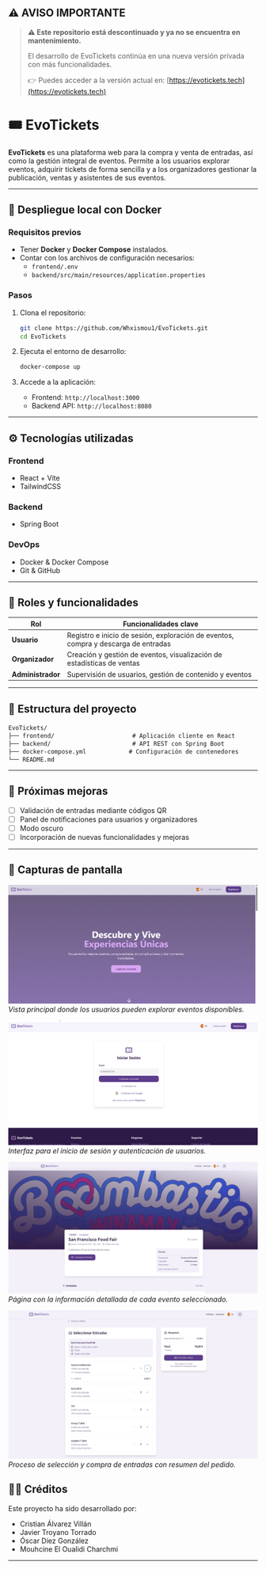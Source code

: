 ## ⚠️ AVISO IMPORTANTE

> **⚠️ Este repositorio está descontinuado y ya no se encuentra en mantenimiento.**
>
> El desarrollo de EvoTickets continúa en una nueva versión privada con más funcionalidades.
>
> 👉 Puedes acceder a la versión actual en: [https://evotickets.tech](https://evotickets.tech)


# 🎟️ EvoTickets
**EvoTickets** es una plataforma web para la compra y venta de entradas, así como la gestión integral de eventos. Permite a los usuarios explorar eventos, adquirir tickets de forma sencilla y a los organizadores gestionar la publicación, ventas y asistentes de sus eventos.

---

## 🚀 Despliegue local con Docker

### Requisitos previos

- Tener **Docker** y **Docker Compose** instalados.
- Contar con los archivos de configuración necesarios:
  - `frontend/.env`
  - `backend/src/main/resources/application.properties`

### Pasos

1. Clona el repositorio:

   ```bash
   git clone https://github.com/Whxismou1/EvoTickets.git
   cd EvoTickets
   ```

2. Ejecuta el entorno de desarrollo:

   ```bash
   docker-compose up
   ```

3. Accede a la aplicación:
   - Frontend: `http://localhost:3000`
   - Backend API: `http://localhost:8080`

---

## ⚙️ Tecnologías utilizadas

### Frontend

- React + Vite
- TailwindCSS

### Backend

- Spring Boot

### DevOps

- Docker & Docker Compose
- Git & GitHub

---

## 👥 Roles y funcionalidades

| Rol               | Funcionalidades clave                                                              |
| ----------------- | ---------------------------------------------------------------------------------- |
| **Usuario**       | Registro e inicio de sesión, exploración de eventos, compra y descarga de entradas |
| **Organizador**   | Creación y gestión de eventos, visualización de estadísticas de ventas             |
| **Administrador** | Supervisión de usuarios, gestión de contenido y eventos                            |

---

## 📁 Estructura del proyecto

```
EvoTickets/
├── frontend/                      # Aplicación cliente en React
├── backend/                       # API REST con Spring Boot
├── docker-compose.yml            # Configuración de contenedores
└── README.md
```

---

## 📌 Próximas mejoras

- [ ] Validación de entradas mediante códigos QR
- [ ] Panel de notificaciones para usuarios y organizadores
- [ ] Modo oscuro
- [ ] Incorporación de nuevas funcionalidades y mejoras

---

## 📸 Capturas de pantalla

![Pantalla principal - Home](./images/home.png)  
_Vista principal donde los usuarios pueden explorar eventos disponibles._


![Pantalla de Login](./images/login.png)  
_Interfaz para el inicio de sesión y autenticación de usuarios._


![Detalle del evento](./images/EventDetail.jpeg)  
_Página con la información detallada de cada evento seleccionado._

![Compra de tickets](./images/EventTicketsl.jpeg)  
_Proceso de selección y compra de entradas con resumen del pedido._

## 🧑‍💻 Créditos

Este proyecto ha sido desarrollado por:

- Cristian Álvarez Villán
- Javier Troyano Torrado
- Óscar Díez González
- Mouhcine El Oualidi Charchmi

---
